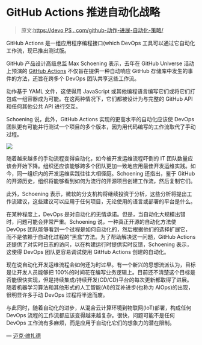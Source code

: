 # GitHub Actions 推进自动化战略

> 原文:[https://devo PS . com/github-动作-进展-自动化-策略/](https://devops.com/github-actions-advances-automation-strategy/)

GitHub Actions 是一组应用程序编程接口(which DevOps 工具可以通过它自动化工作流，现已推出测试版。

GitHub 产品设计高级总监 Max Schoening 表示，去年在 GitHub Universe 活动上预演的 [GitHub Actions](https://github.blog/2019-08-08-github-actions-now-supports-ci-cd/) 不仅旨在提供一种自动响应 GitHub 存储库中发生的事件的方法，还旨在跨多个 DevOps 团队共享这些工作流。

动作基于 YAML 文件，这使得用 JavaScript 或其他编程语言编写它们或将它们打包成一组容器成为可能。在这两种情况下，它们都被设计为与完整的 GitHub API 和任何其他公共 API 进行交互。

Schoening 说，此外，GitHub Actions 实现的更高水平的自动化应该使 DevOps 团队更有可能并行测试一个项目的多个版本，因为用代码编写的工作流取代了手动过程。

![](../Images/5fdaf1db7f5f2aa8c348c1364ce1ca3c.png)

随着越来越多的手动流程变得自动化，如今被开发运维流程吓倒的 IT 团队数量应该会开始下降。组织还应该能够跨多个团队更加一致地应用最佳开发运维实践。如今，同一组织内的开发运维实践往往大相径庭。Schoening 还指出，鉴于 GitHub 的开源历史，组织将能够看到如何为流行的开源项目创建工作流，然后复制它们。

此外，Schoening 表示，微软的分支机构将继续投资于分析，这些分析将提出工作流建议，这些建议可以应用于任何项目，无论使用的语言或部署的平台是什么。

在某种程度上，DevOps 是对自动化的无情承诺。但是，当自动化大规模出错时，问题可能会非常严重。Schoening 说，一种真正开源的自动化方法使 DevOps 团队能够看到一个过程是如何自动化的，然后根据他们的选择扩展它，而不是依赖于自动化过程的“黑盒”方法。为了帮助解决这一问题，GitHub Actions 还提供了对实时日志的访问，以在构建运行时提供实时反馈，Schoening 表示，这使得 DevOps 团队更容易调试使用 GitHub Actions 创建的自动化。

现在说自动化开发运维流程会如何还为时过早。有一个新兴的思想流派认为，目标是让开发人员能够把 100%的时间花在编写业务逻辑上。目前还不清楚这个目标是否能很快实现，但是持续集成/持续开发(CD/CD)平台的每次更新都取得了进展。随着机器学习算法和其他形式的人工智能(AI)的互补进步(也称为 AIOps)的出现，很明显许多手动 DevOps 过程将半途而废。

与此同时，随着自动化的进步，从混合云计算环境到物联网(IoT)部署，构成任何 DevOps 流程的工作流都应该变得越来越复杂。很快，问题可能不是任何 DevOps 工作流有多麻烦，而是应用于自动化它们的想象力的潜在限制。

— [迈克·维扎德](https://devops.com/author/mike-vizard/)